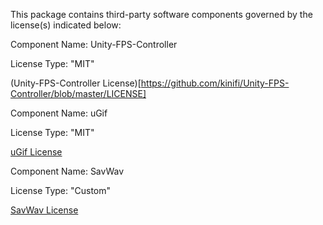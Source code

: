 This package contains third-party software components governed by the license(s) indicated below:

Component Name: Unity-FPS-Controller

License Type: "MIT"

(Unity-FPS-Controller License)[https://github.com/kinifi/Unity-FPS-Controller/blob/master/LICENSE]

Component Name: uGif

License Type: "MIT"

[uGif License](https://github.com/simonwittber/uGIF/blob/master/LICENSE)

Component Name: SavWav

License Type: "Custom"

[SavWav License](https://gist.github.com/darktable/2317063)